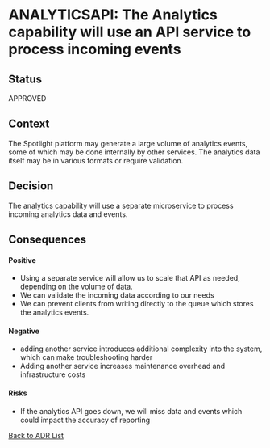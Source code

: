 # ANALYTICSAPI: The Analytics capability will use an API service to process incoming events

## Status
APPROVED

## Context
The Spotlight platform may generate a large volume of analytics events, some of which may be done internally by other services. The analytics data itself may be in various formats or require validation.
## Decision
The analytics capability will use a separate microservice to process incoming analytics data and events.

## Consequences
#### Positive
- Using a separate service will allow us to scale that API as needed, depending on the volume of data.
- We can validate the incoming data according to our needs
- We can prevent clients from writing directly to the queue which stores the analytics events.

#### Negative
- adding another service introduces additional complexity into the system, which can make troubleshooting harder
- Adding another service increases maintenance overhead and infrastructure costs

#### Risks
- If the analytics API goes down, we will miss data and events which could impact the accuracy of reporting

[Back to ADR List](../ADRs/)